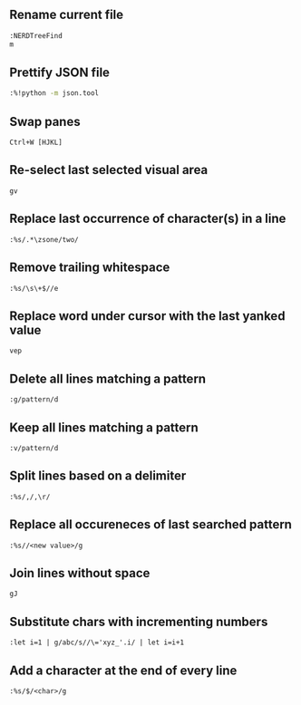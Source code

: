## Rename current file
```bash
:NERDTreeFind
m
```


## Prettify JSON file
```bash
:%!python -m json.tool
```


## Swap panes
```
Ctrl+W [HJKL]
```


## Re-select last selected visual area
```
gv
```


## Replace last occurrence of character(s) in a line
```
:%s/.*\zsone/two/
```


## Remove trailing whitespace
```
:%s/\s\+$//e
```


## Replace word under cursor with the last yanked value
```
vep
```


## Delete all lines matching a pattern
```
:g/pattern/d
```


## Keep all lines matching a pattern
```
:v/pattern/d
```


## Split lines based on a delimiter
```
:%s/,/,\r/
```


## Replace all occureneces of last searched pattern
```
:%s//<new value>/g
```


## Join lines without space
```
gJ
```


## Substitute chars with incrementing numbers
```
:let i=1 | g/abc/s//\='xyz_'.i/ | let i=i+1
```


## Add a character at the end of every line
```
:%s/$/<char>/g
```
